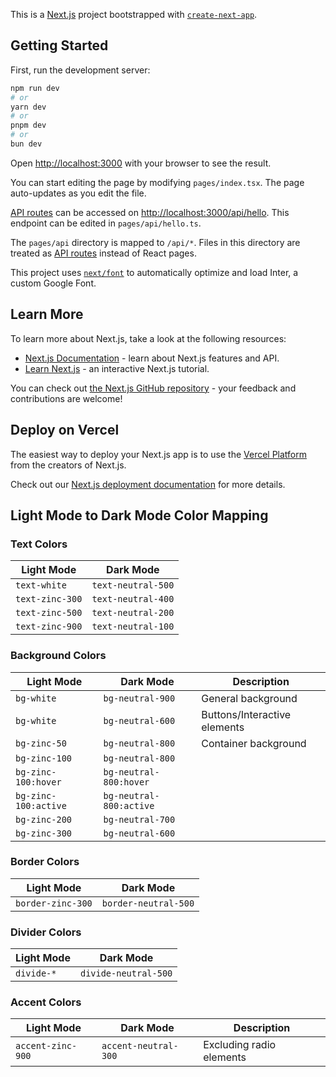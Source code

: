 This is a [Next.js](https://nextjs.org/) project bootstrapped with [`create-next-app`](https://github.com/vercel/next.js/tree/canary/packages/create-next-app).

## Getting Started

First, run the development server:

```bash
npm run dev
# or
yarn dev
# or
pnpm dev
# or
bun dev
```

Open [http://localhost:3000](http://localhost:3000) with your browser to see the result.

You can start editing the page by modifying `pages/index.tsx`. The page auto-updates as you edit the file.

[API routes](https://nextjs.org/docs/api-routes/introduction) can be accessed on [http://localhost:3000/api/hello](http://localhost:3000/api/hello). This endpoint can be edited in `pages/api/hello.ts`.

The `pages/api` directory is mapped to `/api/*`. Files in this directory are treated as [API routes](https://nextjs.org/docs/api-routes/introduction) instead of React pages.

This project uses [`next/font`](https://nextjs.org/docs/basic-features/font-optimization) to automatically optimize and load Inter, a custom Google Font.

## Learn More

To learn more about Next.js, take a look at the following resources:

- [Next.js Documentation](https://nextjs.org/docs) - learn about Next.js features and API.
- [Learn Next.js](https://nextjs.org/learn) - an interactive Next.js tutorial.

You can check out [the Next.js GitHub repository](https://github.com/vercel/next.js/) - your feedback and contributions are welcome!

## Deploy on Vercel

The easiest way to deploy your Next.js app is to use the [Vercel Platform](https://vercel.com/new?utm_medium=default-template&filter=next.js&utm_source=create-next-app&utm_campaign=create-next-app-readme) from the creators of Next.js.

Check out our [Next.js deployment documentation](https://nextjs.org/docs/deployment) for more details.

## Light Mode to Dark Mode Color Mapping

### Text Colors

| Light Mode      | Dark Mode          |
| --------------- | ------------------ |
| `text-white`    | `text-neutral-500` |
| `text-zinc-300` | `text-neutral-400` |
| `text-zinc-500` | `text-neutral-200` |
| `text-zinc-900` | `text-neutral-100` |

### Background Colors

| Light Mode           | Dark Mode               | Description                  |
| -------------------- | ----------------------- | ---------------------------- |
| `bg-white`           | `bg-neutral-900`        | General background           |
| `bg-white`           | `bg-neutral-600`        | Buttons/Interactive elements |
| `bg-zinc-50`         | `bg-neutral-800`        | Container background         |
| `bg-zinc-100`        | `bg-neutral-800`        |                              |
| `bg-zinc-100:hover`  | `bg-neutral-800:hover`  |                              |
| `bg-zinc-100:active` | `bg-neutral-800:active` |                              |
| `bg-zinc-200`        | `bg-neutral-700`        |                              |
| `bg-zinc-300`        | `bg-neutral-600`        |                              |

### Border Colors

| Light Mode        | Dark Mode            |
| ----------------- | -------------------- |
| `border-zinc-300` | `border-neutral-500` |

### Divider Colors

| Light Mode | Dark Mode            |
| ---------- | -------------------- |
| `divide-*` | `divide-neutral-500` |

### Accent Colors

| Light Mode        | Dark Mode            | Description              |
| ----------------- | -------------------- | ------------------------ |
| `accent-zinc-900` | `accent-neutral-300` | Excluding radio elements |
